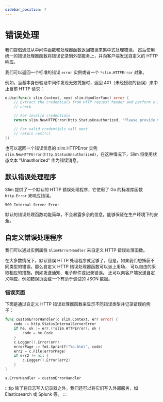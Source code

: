 ```yaml
---
sidebar_position: 7
---
```


# 错误处理

我们提倡通过从中间件函数和处理器函数返回错误来集中式处理错误。
然后使用统一的错误处理器函数将错误记录到外部服务上，并向客户端发送自定义的 HTTP 响应。

我们可以返回一个标准的错误 `error` 实例或者一个 `*slim.HTTPError` 对象。

例如，当基本身份验证中间件发现无效凭据时，返回 401（未经授权的错误）来中止当前 HTTP 请求：

```go {6} title="身份认证"
e.Use(func(c slim.Context, next slim.HandlerFunc) error {
    // Extract the credentials from HTTP request header and perform a security
    // check

    // For invalid credentials
    return slim.NewHTTPError(http.StatusUnauthorized, "Please provide valid credentials")

    // For valid credentials call next
    // return next(c)
})
```

也可以返回一个错误信息的 slim.HTTPError 实例 `slim.NewHTTPError(http.StatusUnauthorized)`，在这种情况下，Slim 将使用状态文本 "Unauthorized" 作为错误消息。

## 默认错误处理程序

Slim 提供了一个默认的 HTTP 错误处理程序，它使用了 Go 的标准库函数 `http.Error` 来响应错误。

```http title="默认错误处理示例"
500 Internal Server Error
```

默认的错误处理函数功能简单，不会暴露多余的信息，能够保证在生产环境下的安全。

## 自定义错误处理程序

我们可以通过实例属性 `Slim#ErrorHandler` 来自定义 HTTP 错误处理函数。

在大多数情况下，默认错误 HTTP 处理程序就足够了。但是，如果我们想捕获不同类型的错误，那么自定义 HTTP 错误处理器函数可以派上用场，
可以自由的采取相应的措施，例如发送通知、电子邮件或记录错误， 还可以向客户端发送自定义响应，例如错误页面或一个有助于调试的 JSON 数据。

### 错误页面

下面是通过自定义 HTTP 错误处理器函数来显示不同错误类型并记录错误的例子：

```go {14} title="定义错误页面"
func customErrorHandler(c slim.Context, err error) {
    code := http.StatusInternalServerError
    if he, ok := err.(*slim.HTTPError); ok {
        code = he.Code
    }
    c.Logger().Error(err)
    errorPage := fmt.Sprintf("%d.html", code)
    err2 = c.File(errorPage)
    if err2 != nil {
        c.Logger().Error(err2)
    }
}

s.ErrorHandler = customErrorHandler
```

:::tip
除了将日志写入记录器之外，我们还可以将它们写入外部服务，如 Elasticsearch 或 Splunk 等。
:::